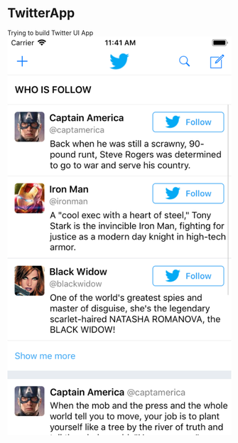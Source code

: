 # TwitterApp
Trying to build Twitter UI App
![ScreenShot](https://github.com/viral7chauhan/TwitterApp/blob/master/Screen1.png)
